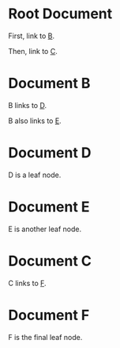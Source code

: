# Root Document

First, link to [B](#document-b).

Then, link to [C](#document-c).


# Document B

B links to [D](#document-d).

B also links to [E](#document-e).


# Document D

D is a leaf node.


# Document E

E is another leaf node.


# Document C

C links to [F](#document-f).


# Document F

F is the final leaf node.
